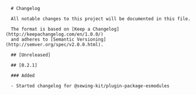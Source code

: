       # Changelog

      All notable changes to this project will be documented in this file.

      The format is based on [Keep a Changelog](http://keepachangelog.com/en/1.0.0/)
      and adheres to [Semantic Versioning](http://semver.org/spec/v2.0.0.html).

      ## [Unreleased]

      ## [0.2.1]

      ### Added

      - Started changelog for @sewing-kit/plugin-package-esmodules
